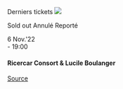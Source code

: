 [](https://www.bozar.be/fr/calendrier/ricercar-consort-lucile-boulanger)

Derniers tickets ![](https://www.bozar.be/sites/default/files/styles/small_card_landscape_no_crop/public/efficy/images/2858643_ricercar_consort_prog_20220611_01web_c_ricercar_consort.jpg?itok=03J8mJ1w) 

Sold out Annulé Reporté

6 Nov.'22  
\- 19:00

#### Ricercar Consort & Lucile Boulanger

[Source](https://www.bozar.be/fr/search?contentType=event&searchQuery=chen)